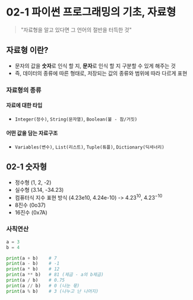 # 02-1 파이썬 프로그래밍의 기초, 자료형

> "자료형을 알고 있다면 그 언어의 절반을 터득한 것"

## 자료형 이란?
- 문자의 값을 **숫자**로 인식 할 지, **문자**로 인식 할 지 구분할 수 있게 해주는 것
- 즉, 데이터의 종류에 따른 형태로, 저장되는 값의 종류와 범위에 따라 다르게 표현

### 자료형의 종류
#### 자료에 대한 타입
- `Integer(정수)`, `String(문자열)`, `Boolean(불 - 참/거짓)`

#### 어떤 값을 담는 자료구조
- `Variables(변수)`, `List(리스트)`, `Tuple(튜플)`, `Dictionary(딕셔너리)`

## 02-1 숫자형
- 정수형 (1, 2, -2)
- 실수형 (3.14, -34.23)
- 컴퓨터식 지수 표현 방식 (4.23e10, 4.24e-10) -> $4.23^{10}$, $4.23^{-10}$
- 8진수 (0o37)
- 16진수 (0x7A)

### 사칙연산

```python
a = 3
b = 4

print(a + b)    # 7
print(a - b)    # -1
print(a * b)    # 12
print(a ** b)   # 81 (제곱 - a의 b제곱)
print(a / b)    # 0.75
print(a // b)   # 0 (나눈 몫)
print(a % b)    # 3 (나누고 난 나머지)
```
